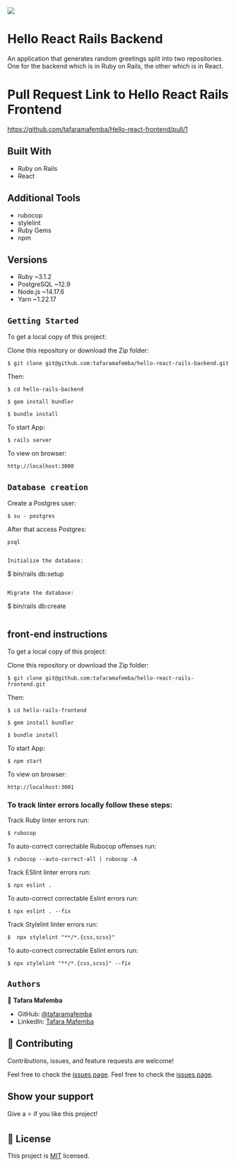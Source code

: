 ![](https://img.shields.io/badge/Microverse-blueviolet)
# Hello React Rails Backend

An application that generates random greetings split into two repositories. One for the backend which is in Ruby on Rails, the other which is in React.

# Pull Request Link to Hello React Rails Frontend
https://github.com/tafaramafemba/Hello-react-frontend/pull/1
## Built With

- Ruby on Rails
- React
## Additional Tools

- rubocop
- stylelint
- Ruby Gems
- npm

## Versions
- Ruby  ~3.1.2
- PostgreSQL  ~12.9
- Node.js  ~14.17.6
- Yarn  ~1.22.17

## `Getting Started`

To get a local copy of this project:

Clone this repository or download the Zip folder:
```
$ git clone git@github.com:tafaramafemba/hello-react-rails-backend.git
```
Then:
```
$ cd hello-rails-backend

$ gem install bundler

$ bundle install
```

To start App:
```
$ rails server
```

To view on browser:
```
http://localhost:3000
```

## `Database creation`

Create a Postgres user:
```
$ su - postgres
```

After that access Postgres:
```
psql
```
```

Initialize the database:
```
$ bin/rails db:setup
```

Migrate the database:
```
$ bin/rails db:create
```
```

## front-end instructions
To get a local copy of this project:

Clone this repository or download the Zip folder:
```
$ git clone git@github.com:tafaramafemba/hello-react-rails-frontend.git
```
Then:
```
$ cd hello-rails-frontend

$ gem install bundler

$ bundle install
```

To start App:
```
$ npm start
```

To view on browser:
```
http://localhost:3001
```

### To track linter errors locally follow these steps:

Track Ruby linter errors run:
```
$ rubocop
```
To auto-correct correctable Rubocop offenses run:
```
$ rubocop --auto-correct-all | rubocop -A
```

Track ESlint linter errors run:
```
$ npx eslint .
```
To auto-correct correctable Eslint errors run:
```
$ npx eslint . --fix
```

Track Stylelint linter errors run:
```
$  npx stylelint "**/*.{css,scss}"
```
To auto-correct correctable Eslint errors run:
```
$ npx stylelint "**/*.{css,scss}" --fix
```

## `Authors`

👤 **Tafara Mafemba**

- GitHub: [@tafaramafemba](https://github.com/tafaramafemba)
- LinkedIn: [Tafara Mafemba](https://www.linkedin.com/in/tafara-mafemba)

## 🤝 Contributing

Contributions, issues, and feature requests are welcome!

Feel free to check the [issues page](https://github.com/tafaramafemba/hello-rails-backend/issues).
Feel free to check the [issues page](https://github.com/tafaramafemba/hello-rails-frontend/issues).

## Show your support

Give a ⭐️ if you like this project!

## 📝 License

This project is [MIT](./MIT.md) licensed.
